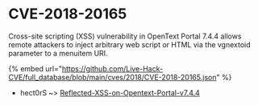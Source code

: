 # CVE-2018-20165

Cross-site scripting (XSS) vulnerability in OpenText Portal 7.4.4 allows remote attackers to inject arbitrary web script or HTML via the vgnextoid parameter to a menuitem URI.

{% embed url="https://github.com/Live-Hack-CVE/full_database/blob/main/cves/2018/CVE-2018-20165.json" %}


* hect0rS ~> [Reflected-XSS-on-Opentext-Portal-v7.4.4](https://zeste.alice-snow.ru/2018/database/cve-2018-20165/reflected-xss-on-opentext-portal-v7.4.4-hect0rs)